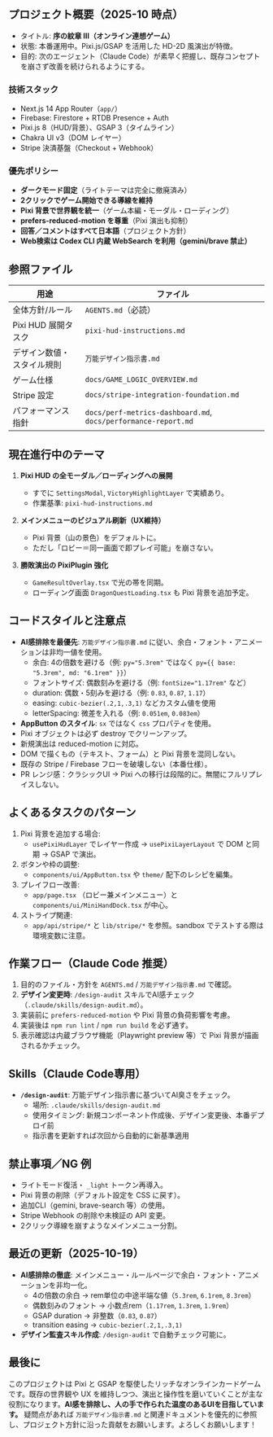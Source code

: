 ## プロジェクト概要（2025-10 時点）

- タイトル: **序の紋章 III（オンライン連想ゲーム）**
- 状態: 本番運用中。Pixi.js/GSAP を活用した HD-2D 風演出が特徴。
- 目的: 次のエージェント（Claude Code）が素早く把握し、既存コンセプトを崩さず改善を続けられるようにする。

### 技術スタック
- Next.js 14 App Router（`app/`）
- Firebase: Firestore + RTDB Presence + Auth
- Pixi.js 8（HUD/背景）、GSAP 3（タイムライン）
- Chakra UI v3（DOM レイヤー）
- Stripe 決済基盤（Checkout + Webhook）

### 優先ポリシー
- **ダークモード固定**（ライトテーマは完全に撤廃済み）
- **2クリックでゲーム開始できる導線を維持**
- **Pixi 背景で世界観を統一**（ゲーム本編・モーダル・ローディング）
- **prefers-reduced-motion を尊重**（Pixi 演出も抑制）
- **回答／コメントはすべて日本語**（プロジェクト方針）
- **Web検索は Codex CLI 内蔵 WebSearch を利用（gemini/brave 禁止）**

## 参照ファイル

| 用途 | ファイル |
| --- | --- |
| 全体方針/ルール | `AGENTS.md`（必読） |
| Pixi HUD 展開タスク | `pixi-hud-instructions.md` |
| デザイン数値・スタイル規則 | `万能デザイン指示書.md` |
| ゲーム仕様 | `docs/GAME_LOGIC_OVERVIEW.md` |
| Stripe 設定 | `docs/stripe-integration-foundation.md` |
| パフォーマンス指針 | `docs/perf-metrics-dashboard.md`, `docs/performance-report.md` |

## 現在進行中のテーマ

1. **Pixi HUD の全モーダル／ローディングへの展開**  
   - すでに `SettingsModal`, `VictoryHighlightLayer` で実績あり。
   - 作業基準: `pixi-hud-instructions.md`

2. **メインメニューのビジュアル刷新（UX維持）**  
   - Pixi 背景（山の景色）をデフォルトに。  
   - ただし「ロビー＝同一画面で即プレイ可能」を崩さない。

3. **勝敗演出の PixiPlugin 強化**  
   - `GameResultOverlay.tsx` で光の帯を同期。  
   - ローディング画面 `DragonQuestLoading.tsx` も Pixi 背景を追加予定。

## コードスタイルと注意点

- **AI感排除を最優先**: `万能デザイン指示書.md` に従い、余白・フォント・アニメーションは非均一値を使用。
  - 余白: 4の倍数を避ける（例: `py="5.3rem"` ではなく `py={{ base: "5.3rem", md: "6.1rem" }}`）
  - フォントサイズ: 偶数刻みを避ける（例: `fontSize="1.17rem"` など）
  - duration: 偶数・5刻みを避ける（例: `0.83`, `0.87`, `1.17`）
  - easing: `cubic-bezier(.2,1,.3,1)` などカスタム値を使用
  - letterSpacing: 微差を入れる（例: `0.051em`, `0.083em`）
- **AppButton のスタイル**: `sx` ではなく `css` プロパティを使用。
- Pixi オブジェクトは必ず destroy でクリーンアップ。
- 新規演出は reduced-motion に対応。
- DOM で描くもの（テキスト、フォーム）と Pixi 背景を混同しない。
- 既存の Stripe / Firebase フローを破壊しない（本番仕様）。
- PR レンジ感：クラシックUI → Pixi への移行は段階的に。無闇にフルリプレイスしない。

## よくあるタスクのパターン

1. Pixi 背景を追加する場合:  
   - `usePixiHudLayer` でレイヤー作成 → `usePixiLayerLayout` で DOM と同期 → GSAP で演出。
2. ボタンや枠の調整:  
   - `components/ui/AppButton.tsx` や `theme/` 配下のレシピを編集。
3. プレイフロー改善:  
   - `app/page.tsx` （ロビー兼メインメニュー）と `components/ui/MiniHandDock.tsx` が中心。
4. ストライプ関連:  
   - `app/api/stripe/*` と `lib/stripe/*` を参照。sandbox でテストする際は環境変数に注意。

## 作業フロー（Claude Code 推奨）

1. 目的のファイル・方針を `AGENTS.md` / `万能デザイン指示書.md` で確認。
2. **デザイン変更時**: `/design-audit` スキルでAI感チェック（`.claude/skills/design-audit.md`）。
3. 実装前に `prefers-reduced-motion` や Pixi 背景の負荷影響を考慮。
4. 実装後は `npm run lint` / `npm run build` を必ず通す。
5. 表示確認は内蔵ブラウザ機能（Playwright preview 等）で Pixi 背景が描画されるかチェック。

## Skills（Claude Code専用）

- **`/design-audit`**: 万能デザイン指示書に基づいてAI臭さをチェック。
  - 場所: `.claude/skills/design-audit.md`
  - 使用タイミング: 新規コンポーネント作成後、デザイン変更後、本番デプロイ前
  - 指示書を更新すれば次回から自動的に新基準適用

## 禁止事項／NG 例

- ライトモード復活・ `_light` トークン再導入。  
- Pixi 背景の削除（デフォルト設定を CSS に戻す）。  
- 追加CLI（gemini, brave-search 等）の使用。  
- Stripe Webhook の削除や未検証の API 変更。  
- 2クリック導線を崩すようなメインメニュー分割。  

## 最近の更新（2025-10-19）

- **AI感排除の徹底**: メインメニュー・ルールページで余白・フォント・アニメーションを非均一化。
  - 4の倍数の余白 → rem単位の中途半端な値（`5.3rem`, `6.1rem`, `8.3rem`）
  - 偶数刻みのフォント → 小数点rem（`1.17rem`, `1.3rem`, `1.9rem`）
  - GSAP duration → 非整数（`0.83`, `0.87`）
  - transition easing → `cubic-bezier(.2,1,.3,1)`
- **デザイン監査スキル作成**: `/design-audit` で自動チェック可能に。

## 最後に

このプロジェクトは Pixi と GSAP を駆使したリッチなオンラインカードゲームです。既存の世界観や UX を維持しつつ、演出と操作性を磨いていくことが主な役割になります。**AI感を排除し、人の手で作られた温度のあるUIを目指しています。** 疑問点があれば `万能デザイン指示書.md` と関連ドキュメントを優先的に参照し、プロジェクト方針に沿った貢献をお願いします。よろしくお願いします！
